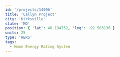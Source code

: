```yaml
---
id: '/projects/14096'
title: 'Callyn Project'
city: 'Kirksville'
state: 'MO'
position: { 'lat': 40.194752, 'lng': -92.583136 }
units: 25
type: 'HERS'
tags:
  - Home Energy Rating System
---
```

